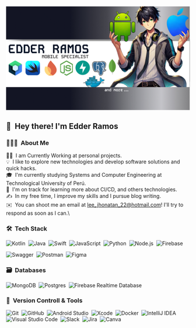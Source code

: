 ![Edder Ramos Banner](https://github.com/EdderRamos/EdderRamos/blob/main/accets/front_page.jpg)


## 👋 &nbsp;Hey there! I'm Edder Ramos

### 👨🏻‍💻 &nbsp;About Me

👨‍💻 &nbsp;I am Currently Working at personal projects.\
💡 &nbsp;I like to explore new technologies and develop software solutions and quick hacks.\
🎓 &nbsp;I'm currently studying Systems and Computer Engineering at Technological University of Perú.\
🌱 &nbsp;I'm on track for learning more about CI/CD, and others technologies.\
✍️ &nbsp;In my free time, I improve my skills and I pursue blog writing.\
✉️ &nbsp;You can shoot me an email at lee_jhonatan_22@hotmail.com! I'll try to respond as soon as I can.\
<!-- ## 
📄 &nbsp;Please have a look at my [Résumé](page_link) for more details about me. I'm open to feedback and suggestions!
 -->



### 🛠 &nbsp;Tech Stack
![Kotlin](https://img.shields.io/badge/kotlin-%230095D5.svg?style=for-the-badge&logo=kotlin&logoColor=white)&nbsp;
![Java](https://img.shields.io/badge/java-%23ED8B00.svg?style=for-the-badge&logo=java&logoColor=white)&nbsp;
![Swift](https://img.shields.io/badge/swift-%23FA7343.svg?style=for-the-badge&logo=swift&logoColor=white)&nbsp;
![JavaScript](https://img.shields.io/badge/javascript-%23323330.svg?style=for-the-badge&logo=javascript&logoColor=%23F7DF1E)&nbsp;
![Python](https://img.shields.io/badge/python-3670A0?style=for-the-badge&logo=python&logoColor=ffdd54)&nbsp;
![Node.js](https://img.shields.io/badge/node.js-%2343853D.svg?style=for-the-badge&logo=node.js&logoColor=white)&nbsp;
![Firebase](https://img.shields.io/badge/firebase-%23039BE5.svg?style=for-the-badge&logo=firebase&logoColor=white)&nbsp;

![Swagger](https://img.shields.io/badge/-Swagger-%23Clojure?style=for-the-badge&logo=swagger&logoColor=white)&nbsp;
![Postman](https://img.shields.io/badge/Postman-FF6C37?style=for-the-badge&logo=postman&logoColor=white)&nbsp;
![Figma](https://img.shields.io/badge/figma-%23F24E1E.svg?style=for-the-badge&logo=figma&logoColor=white)&nbsp;

### 🗃 &nbsp;Databases

![MongoDB](https://img.shields.io/badge/MongoDB-%234ea94b.svg?style=for-the-badge&logo=mongodb&logoColor=white)&nbsp;
![Postgres](https://img.shields.io/badge/postgres-%23316192.svg?style=for-the-badge&logo=postgresql&logoColor=white)&nbsp;
![Firebase Realtime Database](https://img.shields.io/badge/firebase-%23039BE5.svg?style=for-the-badge&logo=firebase&logoColor=white)&nbsp;


### 🧰 &nbsp;Version Controll & Tools 

![Git](https://img.shields.io/badge/git-%23F05033.svg?style=for-the-badge&logo=git&logoColor=white)&nbsp;
![GitHub](https://img.shields.io/badge/github-%23121011.svg?style=for-the-badge&logo=github&logoColor=white)&nbsp;
![Android Studio](https://img.shields.io/badge/Android%20Studio-%233DDC84.svg?style=for-the-badge&logo=android-studio&logoColor=white)&nbsp;
![Xcode](https://img.shields.io/badge/Xcode-%230147E8.svg?style=for-the-badge&logo=xcode&logoColor=white)&nbsp;
![Docker](https://img.shields.io/badge/Docker-%230db7ed.svg?style=for-the-badge&logo=docker&logoColor=white)&nbsp;
![IntelliJ IDEA](https://img.shields.io/badge/IntelliJ%20IDEA-%23000000.svg?style=for-the-badge&logo=intellij-idea&logoColor=white)&nbsp;
![Visual Studio Code](https://img.shields.io/badge/Visual%20Studio%20Code-0078d7.svg?style=for-the-badge&logo=visual-studio-code&logoColor=white)&nbsp;
![Slack](https://img.shields.io/badge/Slack-4A154B?style=for-the-badge&logo=slack&logoColor=white)&nbsp;
![Jira](https://img.shields.io/badge/jira-%230A0FFF.svg?style=for-the-badge&logo=jira&logoColor=white)&nbsp;
![Canva](https://img.shields.io/badge/Canva-%2300C4CC.svg?style=for-the-badge&logo=Canva&logoColor=white)&nbsp;


<!-- ## 

### ⚙️ &nbsp;GitHub Analytics

<p align="center">
  <a href="page_link">
    <img height="180em" src="image_link"/>
  </a>
  <a href="page_link">
    <img height="180em" src="image_link"/>
  </a>
</p>

<p align="center">
  <img height="180em" src="image_link/>
</p>


 -->
